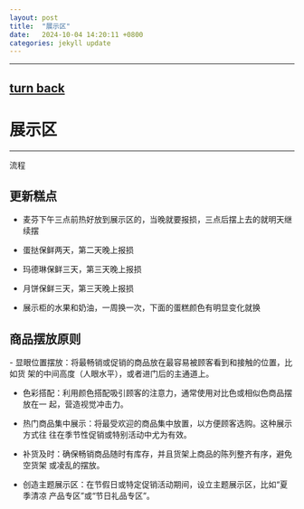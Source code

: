 ```yaml
---
layout: post
title:  "展示区"
date:   2024-10-04 14:20:11 +0800
categories: jekyll update
---
```

---
[turn back](https://ccc-hu.github.io/sy-sc/)
---
# 展示区

---



流程

## 更新糕点

- 麦芬下午三点前热好放到展示区的，当晚就要报损，三点后摆上去的就明天继续摆

- 蛋挞保鲜两天，第二天晚上报损

- 玛德琳保鲜三天，第三天晚上报损

- 月饼保鲜三天，第三天晚上报损

- 展示柜的水果和奶油，一周换一次，下面的蛋糕颜色有明显变化就换

## 商品摆放原则
﻿- 显眼位置摆放：将最畅销或促销的商品放在最容易被顾客看到和接触的位置，比如货
   架的中间高度（人眼水平），或者进门后的主通道上。
   
- 色彩搭配：利用颜色搭配吸引顾客的注意力，通常使用对比色或相似色商品摆放在一
  起，营造视觉冲击力。
  
- 热门商品集中展示：将最受欢迎的商品集中放置，以方便顾客选购。这种展示方式往
  往在季节性促销或特别活动中尤为有效。
  
- 补货及时：确保畅销商品随时有库存，并且货架上商品的陈列整齐有序，避免空货架
  或凌乱的摆放。
  
- 创造主题展示区：在节假日或特定促销活动期间，设立主题展示区，比如“夏季清凉
  产品专区”或“节日礼品专区”。
